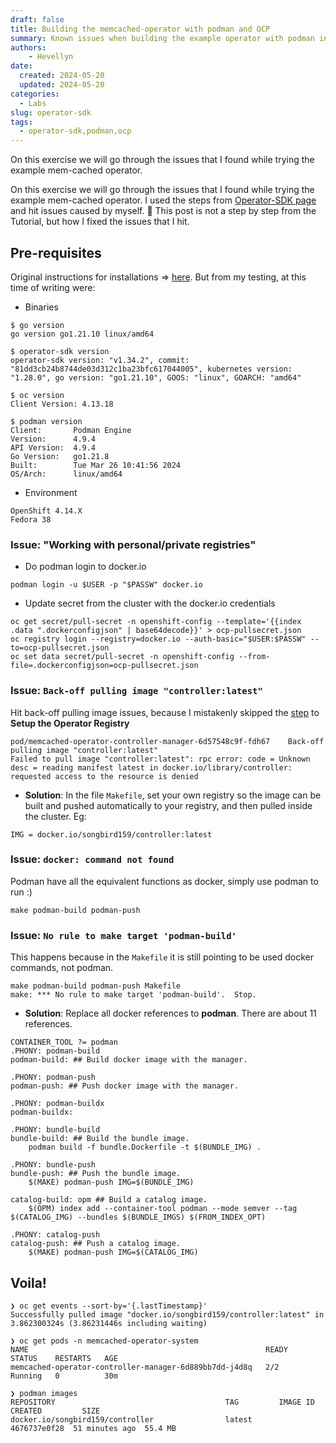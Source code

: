 ```yaml
---
draft: false
title: Building the memcached-operator with podman and OCP
summary: Known issues when building the example operator with podman in OpenShift
authors:
    - Hevellyn
date:
  created: 2024-05-20
  updated: 2024-05-20
categories:
  - Labs
slug: operator-sdk
tags:
  - operator-sdk,podman,ocp
---
```

On this exercise we will go through the issues that I found while trying the example mem-cached operator.
<!-- more -->
On this exercise we will go through the issues that I found while trying the example mem-cached operator.
I used the steps from [Operator-SDK page](https://sdk.operatorframework.io/docs/building-operators/golang/tutorial) and hit issues caused by myself. 🙂
This post is not a step by step from the Tutorial, but how I fixed the issues that I hit.

## Pre-requisites
Original instructions for installations => [here](https://sdk.operatorframework.io/docs/installation/). But from my testing, at this time of writing were:

- Binaries
```
$ go version
go version go1.21.10 linux/amd64

$ operator-sdk version
operator-sdk version: "v1.34.2", commit: "81dd3cb24b8744de03d312c1ba23bfc617044005", kubernetes version: "1.28.0", go version: "go1.21.10", GOOS: "linux", GOARCH: "amd64"

$ oc version
Client Version: 4.13.18

$ podman version
Client:       Podman Engine
Version:      4.9.4
API Version:  4.9.4
Go Version:   go1.21.8
Built:        Tue Mar 26 10:41:56 2024
OS/Arch:      linux/amd64
```

- Environment
```
OpenShift 4.14.X
Fedora 38
```

### Issue: "Working with personal/private registries"
- Do podman login to docker.io
```
podman login -u $USER -p "$PASSW" docker.io
```
- Update secret from the cluster with the docker.io credentials
``` 
oc get secret/pull-secret -n openshift-config --template='{{index .data ".dockerconfigjson" | base64decode}}' > ocp-pullsecret.json
oc registry login --registry=docker.io --auth-basic="$USER:$PASSW" --to=ocp-pullsecret.json
oc set data secret/pull-secret -n openshift-config --from-file=.dockerconfigjson=ocp-pullsecret.json
```

### Issue: `Back-off pulling image "controller:latest"`
Hit back-off pulling image issues, because I mistakenly skipped the [step](https://sdk.operatorframework.io/docs/building-operators/golang/tutorial/#configure-the-operators-image-registry) to **Setup the Operator Registry**
```
pod/memcached-operator-controller-manager-6d57548c9f-fdh67    Back-off pulling image "controller:latest"
Failed to pull image "controller:latest": rpc error: code = Unknown desc = reading manifest latest in docker.io/library/controller: requested access to the resource is denied
```
- **Solution**:
In the file `Makefile`, set your own registry so the image can be built and pushed automatically to your registry, and then pulled inside the cluster. Eg:
```
IMG = docker.io/songbird159/controller:latest
```

### Issue: `docker: command not found`
Podman have all the equivalent functions as docker, simply use podman to run :)
```
make podman-build podman-push
```

### Issue: `No rule to make target 'podman-build'`
This happens because in the `Makefile` it is still pointing to be used docker commands, not podman.
```
make podman-build podman-push Makefile
make: *** No rule to make target 'podman-build'.  Stop.
```
- **Solution**: Replace all docker references to **podman**. There are about 11 references.
```
CONTAINER_TOOL ?= podman
.PHONY: podman-build
podman-build: ## Build docker image with the manager.

.PHONY: podman-push
podman-push: ## Push docker image with the manager.

.PHONY: podman-buildx
podman-buildx:

.PHONY: bundle-build
bundle-build: ## Build the bundle image.
	podman build -f bundle.Dockerfile -t $(BUNDLE_IMG) .

.PHONY: bundle-push
bundle-push: ## Push the bundle image.
	$(MAKE) podman-push IMG=$(BUNDLE_IMG)

catalog-build: opm ## Build a catalog image.
	$(OPM) index add --container-tool podman --mode semver --tag $(CATALOG_IMG) --bundles $(BUNDLE_IMGS) $(FROM_INDEX_OPT)

.PHONY: catalog-push
catalog-push: ## Push a catalog image.
	$(MAKE) podman-push IMG=$(CATALOG_IMG)
```

## Voila!

```
❯ oc get events --sort-by='{.lastTimestamp}'
Successfully pulled image "docker.io/songbird159/controller:latest" in 3.862300324s (3.86231446s including waiting)

❯ oc get pods -n memcached-operator-system
NAME                                                     READY   STATUS    RESTARTS   AGE
memcached-operator-controller-manager-6d889bb7dd-j4d8q   2/2     Running   0          30m

❯ podman images
REPOSITORY                                      TAG         IMAGE ID      CREATED         SIZE
docker.io/songbird159/controller                latest      4676737e0f28  51 minutes ago  55.4 MB
```